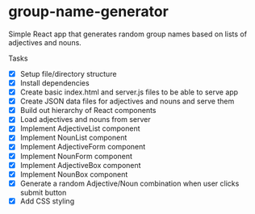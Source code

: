 # group-name-generator
Simple React app that generates random group names based on lists of adjectives and nouns.

Tasks
- [x] Setup file/directory structure
- [x] Install dependencies
- [x] Create basic index.html and server.js files to be able to serve app
- [x] Create JSON data files for adjectives and nouns and serve them
- [x] Build out hierarchy of React components
- [x] Load adjectives and nouns from server
- [x] Implement AdjectiveList component 
- [x] Implement NounList component 
- [x] Implement AdjectiveForm component
- [x] Implement NounForm component
- [x] Implement AdjectiveBox component
- [x] Implement NounBox component
- [x] Generate a random Adjective/Noun combination when user clicks submit button
- [x] Add CSS styling
